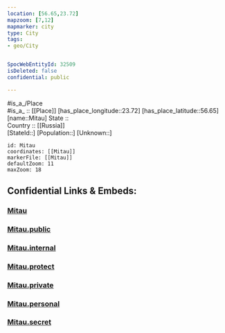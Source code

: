 ```yaml
---
location: [56.65,23.72] 
mapzoom: [7,12] 
mapmarker: city 
type: City
tags:
- geo/City


SpocWebEntityId: 32509
isDeleted: false
confidential: public

---
```

#is_a_/Place  
#is_a_ :: [[Place]] 
[has_place_longitude::23.72] 
[has_place_latitude::56.65] 
[name::Mitau] 
State ::  
Country :: [[Russia]]  
[StateId::] 
[Population::] 
[Unknown::] 


```leaflet
id: Mitau
coordinates: [[Mitau]] 
markerFile: [[Mitau]] 
defaultZoom: 11 
maxZoom: 18
```


## Confidential Links & Embeds: 

### [Mitau](/_Standards/Earth/Continent/Europe/Europe~North/Latvia/Regions~Latvia/Zemgale/counties~Zemgale/Jelgava/City/Mitau.md) 

### [Mitau.public](/_public/Earth/Continent/Europe/Europe~North/Latvia/Regions~Latvia/Zemgale/counties~Zemgale/Jelgava/City/Mitau.public.md) 

### [Mitau.internal](/_internal/Earth/Continent/Europe/Europe~North/Latvia/Regions~Latvia/Zemgale/counties~Zemgale/Jelgava/City/Mitau.internal.md) 

### [Mitau.protect](/_protect/Earth/Continent/Europe/Europe~North/Latvia/Regions~Latvia/Zemgale/counties~Zemgale/Jelgava/City/Mitau.protect.md) 

### [Mitau.private](/_private/Earth/Continent/Europe/Europe~North/Latvia/Regions~Latvia/Zemgale/counties~Zemgale/Jelgava/City/Mitau.private.md) 

### [Mitau.personal](/_personal/Earth/Continent/Europe/Europe~North/Latvia/Regions~Latvia/Zemgale/counties~Zemgale/Jelgava/City/Mitau.personal.md) 

### [Mitau.secret](/_secret/Earth/Continent/Europe/Europe~North/Latvia/Regions~Latvia/Zemgale/counties~Zemgale/Jelgava/City/Mitau.secret.md)

